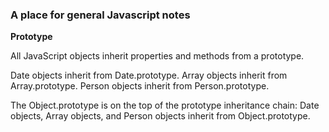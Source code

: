 ### A place for general Javascript notes

**Prototype**

All JavaScript objects inherit properties and methods from a prototype.

Date objects inherit from Date.prototype. Array objects inherit from Array.prototype. Person objects inherit from Person.prototype.

The Object.prototype is on the top of the prototype inheritance chain: Date objects, Array objects, and Person objects inherit from Object.prototype.
